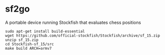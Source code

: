 # sf2go
A portable device running Stockfish that evaluates chess positions

```
sudo apt-get install build-essential
wget https://github.com/official-stockfish/Stockfish/archive/sf_15.zip
unzip sf_15.zip
cd Stockfish-sf_15/src
make build ARCH=armv7
```
